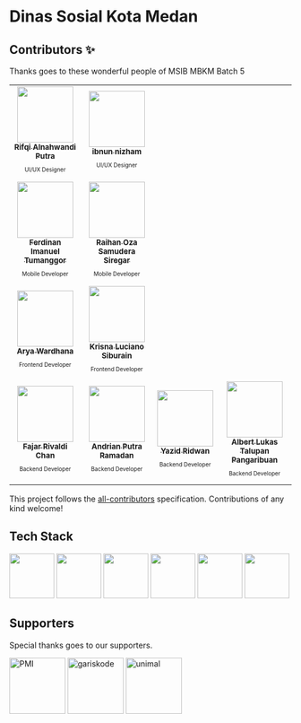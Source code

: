 # Dinas Sosial Kota Medan

## Contributors ✨

Thanks goes to these wonderful people of MSIB MBKM Batch 5 

<!-- ALL-CONTRIBUTORS-LIST:START - Do not remove or modify this section -->
<!-- prettier-ignore-start -->
<!-- markdownlint-disable -->
<table>
  <tr>
    <td align="center"><a href="https://github.com/iikiii"><img src="https://avatars.githubusercontent.com/u/72812969?s=96&v=4" width="100px;" alt=""/><br /><sub><b>Rifqi Alnahwandi Putra</b></sub></a><br /><p style="font-size:10px">UI/UX Designer</p></td>
    <td align="center"><a href="https://github.com/oneJR6"><img src="https://avatars.githubusercontent.com/u/89963883?s=96&v=4" width="100px;" alt=""/><br /><sub><b>ibnun nizham</b></sub></a><br /><p style="font-size:10px">UI/UX Designer</p></td>
  </tr>
  <tr>
    <td align="center"><a href="https://github.com/ferdinan-ops"><img src="https://avatars.githubusercontent.com/u/84588706?s=96&v=4" width="100px;" alt=""/><br /><sub><b>Ferdinan Imanuel Tumanggor</b></sub></a><br /><p style="font-size:10px">Mobile Developer</p></td>
    <td align="center"><a href="https://github.com/raihanoza"><img src="https://avatars.githubusercontent.com/u/95232031?s=96&v=4" width="100px;" alt=""/><br /><sub><b>Raihan Oza Samudera Siregar</b></sub></a><br /><p style="font-size:10px">Mobile Developer</p></td>
  </tr>
  <tr>
    <td align="center"><a href="https://github.com/Aryawardhanaa"><img src="https://avatars.githubusercontent.com/u/60972282?s=96&v=4" width="100px;" alt=""/><br /><sub><b>Arya Wardhana</b></sub></a><br /><p style="font-size:10px">Frontend Developer</p></td>
    <td align="center"><a href="https://github.com/Krisnaaassss"><img src="https://avatars.githubusercontent.com/u/99775863?s=96&v=4" width="100px;" alt=""/><br /><sub><b>Krisna Luciano Siburain</b></sub></a><br /><p style="font-size:10px">Frontend Developer</p></td>
  </tr>
  <tr>
    <td align="center"><a href="https://github.com/fajar-dev"><img src="https://avatars.githubusercontent.com/u/69442735?v=4" width="100px;" alt=""/><br /><sub><b>Fajar Rivaldi Chan</b></sub></a><br /><p style="font-size:10px">Backend Developer</p></td>
    <td align="center"><a href="https://github.com/andrian2929"><img src="https://avatars.githubusercontent.com/u/73821384?s=96&v=4" width="100px;" alt=""/><br /><sub><b>Andrian Putra Ramadan</b></sub></a><br /><p style="font-size:10px">Backend Developer</p></td>
    <td align="center"><a href="https://github.com/yazidr1"><img src="https://avatars.githubusercontent.com/u/73747655?s=96&v=4" width="100px;" alt=""/><br /><sub><b>Yazid Ridwan</b></sub></a><br /><p style="font-size:10px">Backend Developer</p></td>
    <td align="center"><a href="https://github.com/albertpangrib"><img src="https://avatars.githubusercontent.com/u/93646390?s=96&v=4" width="100px;" alt=""/><br /><sub><b>Albert Lukas Talupan Pangaribuan</b></sub></a><br /><p style="font-size:10px">Backend Developer</p></td>
  </tr>
</table>

<!-- markdownlint-restore -->
<!-- prettier-ignore-end -->

<!-- ALL-CONTRIBUTORS-LIST:END -->

This project follows the [all-contributors](https://github.com/all-contributors/all-contributors) specification. Contributions of any kind welcome!

## Tech Stack
<span><img src="https://upload.wikimedia.org/wikipedia/commons/thumb/9/9a/Laravel.svg/1200px-Laravel.svg.png" height="80" ></span>
<span><img src="https://upload.wikimedia.org/wikipedia/commons/thumb/a/a7/React-icon.svg/1200px-React-icon.svg.png" height="80" ></span>
<span><img src="http://jwt.io/img/logo-asset.svg" height="80" ></span>
<span><img src="https://camo.githubusercontent.com/451061eb9714c2135705a1ad757017cc943627ca474d8a20e78209214469bf72/68747470733a2f2f6437756d7169637069373236332e636c6f756466726f6e742e6e65742f696d672f70726f647563742f65306364363161372d316336352d343561302d393765652d3737363364646335313533612f39383834313664302d323562632d346264322d623864622d6633343764306131393335642e706e67" height="80" ></span>
<span><img src="https://www.turnkeylinux.org/files/images/postgresql-logo-for-blog.png" height="80" ></span>
<span><img src="https://upload.wikimedia.org/wikipedia/en/thumb/6/6b/Redis_Logo.svg/1200px-Redis_Logo.svg.png" height="80" ></span>


## Supporters

Special thanks goes to our supporters.

<p>
  <a href="https://dissos.pemkomedan.go.id/" target="_blank" rel="noopener noreferrer"><img height="100" src="https://avatars.githubusercontent.com/u/146000300" alt="PMI"></a>
  <a href="https://www.kemdikbud.go.id/" target="_blank" rel="noopener noreferrer"><img height="100" src="https://ujione.id/wp-content/uploads/2022/08/ini-makna-dari-logo-tut-wuri-handayani-1015x1024.jpg" alt="gariskode"></a>
  <a href="https://kampusmerdeka.kemdikbud.go.id/" target="_blank" rel="noopener noreferrer"><img height="100" src="https://kampusmerdeka.uad.ac.id/themes/pkkm/img/km.png" alt="unimal"></a>
</p>


